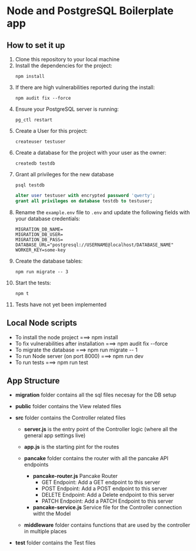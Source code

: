 # Node and PostgreSQL Boilerplate app

## How to set it up

1. Clone this repository to your local machine
2. Install the dependencies for the project:
   ```console
   npm install
   ```
3. If there are high vulnerabilities reported during the install:
   ```console
   npm audit fix --force
   ```
4. Ensure your PostgreSQL server is running:
   ```console
   pg_ctl restart
   ```
5. Create a User for this project:
   ```console
   createuser testuser
   ```
6. Create a database for the project with your user as the owner:
   ```console
   createdb testdb
   ```
7. Grant all privileges for the new database
   ```console
   psql testdb
   ```
   ```sql
   alter user testuser with encrypted password 'qwerty';
   grant all privileges on database testdb to testuser;
   ```
8. Rename the `example.env` file to `.env` and update the following fields with your database credentials:
   ```console
   MIGRATION_DB_NAME=
   MIGRATION_DB_USER=
   MIGRATION_DB_PASS=
   DATABASE_URL="postgresql://USERNAME@localhost/DATABASE_NAME"
   WORKER_KEY=some-key
   ```
9. Create the database tables:
   ```console
   npm run migrate -- 3
   ```
10. Start the tests:
    ```console
    npm t
    ```
11. Tests have not yet been implemented

## Local Node scripts

- To install the node project ===> npm install
- To fix vulnerabilities after installation ===> npm audit fix --force
- To migrate the database ===> npm run migrate -- 1
- To run Node server (on port 8000) ===> npm run dev
- To run tests ===> npm run test

## App Structure

- **migration** folder contains all the sql files necesay for the DB setup
- **public** folder contains the View related files
- **src** folder contains the Controller related files

  - **server.js** is the entry point of the Controller logic (where all the general app settings live)
  - **app.js** is the starting pint for the routes

  - **pancake** folder contains the router with all the pancake API endpoints
    - **pancake-router.js** Pancake Router
      - GET Endpoint: Add a GET endpoint to this server
      - POST Endpoint: Add a POST endpoint to this server
      - DELETE Endpoint: Add a Delete endpoint to this server
      - PATCH Endpoint: Add a PATCH Endpoint to this server
    - **pancake-service.js** Service file for the Controller connection witht the Model
  - **middleware** folder contains functions that are used by the controller in multiple places

- **test** folder contains the Test files
